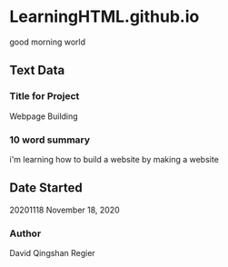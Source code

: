 # LearningHTML.github.io
good morning world

## Text Data
### Title for Project
Webpage Building
### 10 word summary
i'm learning how to build a website by making a website
## Date Started
20201118 November 18, 2020
### Author
David Qingshan Regier
